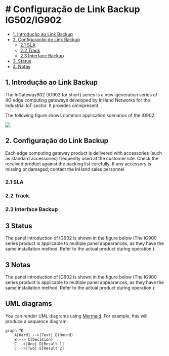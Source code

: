 
# # Configuração de Link Backup IG502/IG902

  - [1. Introdução ao Link Backup](#intro-linkbackup)
  - [2. Configuração do Link Backup](#config-linkbackup)
    - [2.1 SLA](#sla)
    - [2.2 Track](#track)
    - [2.3 Interface Backup](#interfacebackup)
  - [3. Status](#status)
  - [4. Notas](#notas)

<a id="intro-linkbackup"> </a>

## 1. Introdução ao Link Backup

The InGateway902 (IG902 for short) series is a new-generation series of 4G edge computing gateways developed by InHand Networks for the Industrial IoT sector. It provides omnipresent.

The following figure shows common application scenarios of the IG902.

![](images/2020-07-14-16-08-11.png)

<a id="config-linkbackup"> </a>

## 2. Configuração do Link Backup
Each edge computing gateway product is delivered with accessories (such as standard accessories) frequently used at the customer site. Check the received product against the packing list carefully. If any accessory is missing or damaged, contact the InHand sales personnel 

<a id="sla"> </a>

### 2.1 SLA

<a id="track"> </a>

### 2.2 Track

<a id="interfacebackup"> </a>

### 2.3 Interface Backup

<a id="status"> </a>

## 3 Status
The panel introduction of IG902 is shown in the figure below (The IG900 series product is applicable to multiple panel appearances, as they have the same installation method. Refer to the actual product during operation.):  

<a id="notas"> </a>


## 3 Notas
The panel introduction of IG902 is shown in the figure below (The IG900 series product is applicable to multiple panel appearances, as they have the same installation method. Refer to the actual product during operation.):


## UML diagrams

You can render UML diagrams using [Mermaid](https://mermaidjs.github.io/). For example, this will produce a sequence diagram:

```mermaid
graph TD
    A[Hard] -->|Text| B(Round)
    B --> C{Decision}
    C -->|One| D[Result 1]
    C -->|Two| E[Result 2]
```
